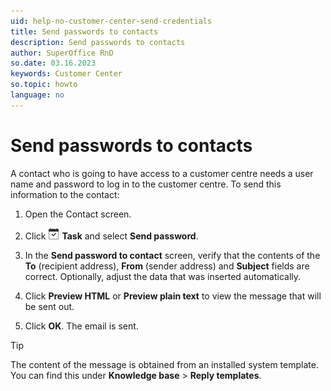 ```yaml
---
uid: help-no-customer-center-send-credentials
title: Send passwords to contacts
description: Send passwords to contacts
author: SuperOffice RnD
so.date: 03.16.2023
keywords: Customer Center
so.topic: howto
language: no
---
```


# Send passwords to contacts

A contact who is going to have access to a customer centre needs a user name and password to log in to the customer centre. To send this information to the contact:

1. Open the Contact screen.

2. Click ![icon][img1] **Task** and select **Send password**.

3. In the **Send password to contact** screen, verify that the contents of the **To** (recipient address), **From** (sender address) and **Subject** fields are correct. Optionally, adjust the data that was inserted automatically.

4. Click **Preview HTML** or **Preview plain text** to view the message that will be sent out.

5. Click **OK**. The email is sent.

> [!TIP]
> The content of the message is obtained from an installed system template. You can find this under **Knowledge base** > **Reply templates**.

<!-- Referenced links -->

<!-- Referenced images -->
[img1]: ../../../../common/icons/task.png

